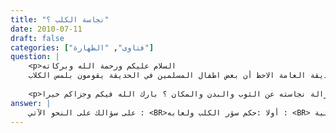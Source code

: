 ```yaml
---
title: "نجاسة الكلب ؟"
date: 2010-07-11
draft: false
categories: ["فتاوى", "الطهارة"]
question: |
    <p>السلام عليكم ورحمة الله وبركاته 
    شيخنا الفاضل انا حاليا اقيم في دولة اجنبية وفي اثناء اصطحابي أطفالي  الى الحديقة العامة الاحظ أن بعض اطفال المسلمين في الحديقة يقومون بلمس الكلاب ..</p>
    
    <p>ما اريد معرفته حكم السماح للاطفال بلمس الكلاب ،  وهل الكلب نجس ؟ وكيفية ازالة نجاسته عن الثوب والبدن والمكان ؟ بارك الله فيكم وجزاكم خيرا</p>
answer: |
    على سؤالك على النحو الآتي : <BR>أولا :حكم سؤر الكلب ولعابه : <BR> اختلف العلماء –رحمهم الله تعالى- في نجاسة سؤر الكلب على مذهبين ، والراجح أنه نجس سواء كان كلب صيد أو غيره ، وهو مذهب الجمهور من الحنفية ، والشافعية ، والحنابلة وذلك للأدلة الآتية : <BR>الدليل الأول : عَنْ أَبِي هُرَيْرَةَ –رضي الله عنه- قَالَ : قَالَ رَسُولُ اللهِ صلى الله عليه وسلم : (( طُهُورُ إِنَاءِ أَحَدِكُمْ إِذَا وَلَغَ فِيهِ الْكَلْبُ أَنْ يَغْسِلَهُ سَبْعَ مَرَّاتٍ أُولاَهُنَّ بِالتُّرَابِ ))رواه مسلم. <BR>وجه الاستدلال : أن كلمة ((طُهُورُ)) في عرف الشارع لا تكون إلا من حدث أو نجاسة ، ولا يتصور وجود الحدث على الإناء فدل ذلك على أن سؤره نجس . <BR>الدليل الثاني : عَنْ أَبِي هُرَيْرَةَ –رضي الله عنه- قَالَ : قَالَ رَسُولُ اللهِ صلى الله عليه وسلم : (( إِذَا وَلَغَ الْكَلْبُ فِي إِنَاءِ أَحَدِكُمْ فَلْيُرِقْهُ ثُمَّ لْيَغْسِلْهُ سَبْعَ مِرَارٍ ))رواه البخاري ومسلم واللفظ له . <BR>وجه الاستدلال : <BR>أولا : أن الأمر بغسل الإناء دليل على نجاسته كما هو ظاهر والأمر بالسبع غسلات يؤكد النجاسة . <BR>ثانياً : أن الأمر بإراقة ما في الإناء دليل ظاهر على نجاسته أيضاً ، لأن إراقة ما في الإناء من ماء أو طعام مائع إضاعة للمال المنهي عنه ، لكن لما كان نجساً لا يجوز استعماله أمرنا بإراقته. <BR>الدليل الثالث : إجماع الصحابة –رضي الله عنهم- ، قال الحافظ ابن حجر في فتح الباري (1/332)  : (وقد ثبت عن ابن عباس التصريح بأن الغسل من ولوغ الكلب بأنه رجس ، رواه محمد بن نصر المروزي بإسناد صحيح ، ولم يصح عن أحد من الصحابة خلافه ) . <BR> وتطهير اليد والثوب من لعاب الكلب يكون بغسله بالماء فقط والتراب خاص بالإناء ومكان في حكمه.  <BR> أما بدنه فقد اختلف العلماء –رحمهم الله تعالى- في نجاسة بدن الكلب غير لعابه ، على مذاهب ، والراجح أنه غير نجس ، وهو قول الإمام أبي حنيفة ، ومذهب المالكية في المشهور ، وقول الزهري ، وداود الظاهري . <BR> ورجحت هذا المذهب لأن الأصل في الأشياء الطهارة ، ولا يصار إلى النجاسة إلا بدليل ، ولا يصح الاستدلال بالحديثين السابقين على نجاسة بدنه لأن الدليل أخص من الاستدلال ، فالحديث وارد في نجاسة سؤره فلا يصح أن يعمم الحكم على جميع بدنه ، ولا يلزم من نجاسة سؤره نجاسة بدنه ، فإن الإنسان بوله وغائطه نجس ومع ذلك بدنه طاهر . <BR>ولا يصح أيضا الاستدلال بحديث أَبِي سَعِيدٍ الْخُدْرِيِّ –رضي الله عنه- قَالَ : سَمِعْتُ رَسُولَ اللهِ صلى الله عليه وسلم وَهُوَ يُقَالُ لَهُ : (( إِنَّهُ يُسْتَقَى لَكَ مِنْ بِئْرِ بُضَاعَةَ ، وَهِيَ بِئْرٌ يُلْقَى فِيهَا لُحُومُ الْكِلاَبِ وَالْمَحَايِضُ وَعَذِرُ النَّاسِ. قَالَ رَسُولُ اللهِ صلى الله عليه وسلم : « إِنَّ الْمَاءَ طَهُورٌ لاَ يُنَجِّسُهُ شَيْءٌ »)) ،رواه أبوداود والترمذي ينظر : صحيح سنن أبي داود (1/110) . <BR>فإن فيه ذكر لحوم الكلاب مع المحايض وعذرة الناس فهي نجسة وتلقى في بئر بضاعة ، فأقرهم النبي صلى الله عليه وسلم على نجاستها إلا أنها لم تؤثر في الماء لأنه ماء جار ،  وجوابه أن لحوم الكلاب نجسة لأنها ميتة ، ولا تحل فيها الذكاة ، فهو ميتة حتى لو ذبح ، لأنه مما يحرم أكله ، والميتة نجسة بالإجماع . <BR>إلا أنه ينبغي أن يعلم أنه إذا كان شعر الكلب رطباً أو مبتلاً ولا مس الثوب أو البدن فإن يجب غسل ما أصاب الثوب والبدن من شعره ، وكذلك لو كانت اليد أو الثوب بهما بلل ولا مسا شعر الكلب فإنه يجب غسلهما ، لأن الكلب غالباً ما يلعق شعره وجسده بلسانه ، وسبق أن لعاب الكلب وسؤره نجس ، لكن لو كانت اليد جافة وكذلك شعر الكلب فلا يجب غسل اليد بعد ملامسته. <BR> ثانياً : لا ينبغي للوالدين أن يتركا أولادهما مع هذه الحيوانات النجسة الضارة لأنهم بذلك يتشبهون بالكفار الذين يربون الكلاب ويلعبون معها أكثر من أبنائهم ويجعلون أبنائهم يحبونها ويربونها في بيوتهم والنبي صلى الله عليه وسلم بين أن هذا الفعل ينقص من الأجر عَنْ أَبِى هُرَيْرَةَ   رضى الله عنه   قَالَ قَالَ رَسُولُ اللَّهِ   صلى الله عليه وسلم   « مَنْ أَمْسَكَ كَلْبًا فَإِنَّهُ يَنْقُصُ كُلَّ يَوْمٍ مِنْ عَمَلِهِ قِيرَاطٌ ، إِلاَّ كَلْبَ حَرْثٍ أَوْ مَاشِيَةٍ » رواه البخاري ومسلم . فالأطفال إذا تعودوا على ذلك أحبوا تربيتها في البيت ، فينبغي أن يجنب الأطفال اللعب مع هذه الحيوانات بالرفق واللين والحكمة . <BR>والله أعلم .
---
```


